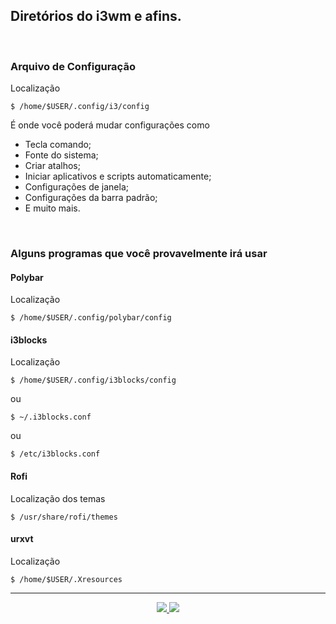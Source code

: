 <h2>Diretórios do i3wm e afins.</h2>

<br>

<h3>Arquivo de Configuração</h3>

<p>Localização</p>

```shell
$ /home/$USER/.config/i3/config
```

<p>É onde você poderá mudar configurações como</p>
<ul>
	<li>Tecla comando;</li>
	<li>Fonte do sistema;</li>
	<li>Criar atalhos;</li>
	<li>Iniciar aplicativos e scripts automaticamente;</li>
	<li>Configurações de janela;</li>
	<li>Configurações da barra padrão;</li>
	<li>E muito mais.</li>
</ul>

<br>

<h3>Alguns programas que você provavelmente irá usar</h3>

<h4>Polybar</h4>
<p>Localização</p>

```shell
$ /home/$USER/.config/polybar/config
```

<h4>i3blocks</h4>
<p>Localização</p>

```shell
$ /home/$USER/.config/i3blocks/config
```

ou

```shell
$ ~/.i3blocks.conf
```
ou

```shell
$ /etc/i3blocks.conf
```

<h4>Rofi</h4>
<p>Localização dos temas</p>

```shell
$ /usr/share/rofi/themes
```

<h4>urxvt</h4>
<p>Localização</p>

```shell
$ /home/$USER/.Xresources
```

<hr>

<p align="center">
	<a href="1.3-Comandos_sobrevivencia.md">
	  <img src="https://img.shields.io/badge/voltar-red?&style=for-the-badge"/>
	</a>
	<a href="../02 - Usabilidade/2.1-Abrindo_processos.md">
	  <img src="https://img.shields.io/badge/próximo tópico-blue?&style=for-the-badge"/>
	</a>
</p>